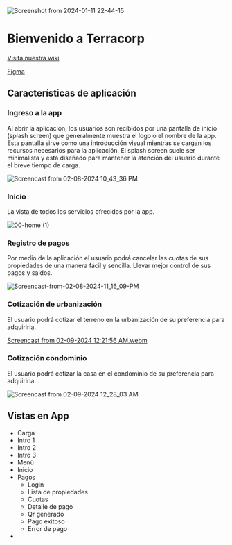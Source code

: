 ![Screenshot from 2024-01-11 22-44-15](https://github.com/Terracor-Bolivia/.github/assets/7370358/e05e167a-bb86-473b-837d-3317df14fc3d)

# Bienvenido a Terracorp

[Visita nuestra wiki](https://github.com/Terracor-Bolivia/.github/wiki/)

[Figma](https://www.figma.com/file/JN0jsdO9thzC03C1O1L0DA/Terracor?type=design&mode=design&t=DXA9L8wju3RCkw7G-0)

## Características de aplicación

### Ingreso a la app
Al abrir la aplicación, los usuarios son recibidos por una pantalla de inicio (splash screen) que generalmente muestra el logo o el nombre de la app. Esta pantalla sirve como una introducción visual mientras se cargan los recursos necesarios para la aplicación. El splash screen suele ser minimalista y está diseñado para mantener la atención del usuario durante el breve tiempo de carga.


![Screencast from 02-08-2024 10_43_36 PM](https://github.com/Terracor-Bolivia/.github/assets/72888760/a901328f-f556-418e-af8c-c700af4543bd)

### Inicio
La vista de todos los servicios ofrecidos por la app.

![00-home (1)](https://github.com/Terracor-Bolivia/.github/assets/72888760/ee0a571d-89b6-42a3-88c0-ea6088a94074)


### Registro de pagos
Por medio de la aplicación el usuario podrá cancelar las cuotas de sus propiedades de una manera fácil y sencilla. Llevar mejor control de sus pagos y saldos.

![Screencast-from-02-08-2024-11_16_09-PM](https://github.com/Terracor-Bolivia/.github/assets/72888760/75b379c8-0af1-4cde-907e-a1727dcea721)


### Cotización de urbanización
El usuario podrá cotizar el terreno en la urbanización de su preferencia para adquirirla.

[Screencast from 02-09-2024 12:21:56 AM.webm](https://github.com/Terracor-Bolivia/.github/assets/72888760/66ee1d08-32fd-48dc-9ce7-d9b5ab45cfa3)


### Cotización condominio
El usuario podrá cotizar la casa en el condominio de su preferencia para adquirirla.

![Screencast from 02-09-2024 12_28_03 AM](https://github.com/Terracor-Bolivia/.github/assets/72888760/36f754bb-34d5-4bee-abe0-9dc7267edbf4)






## Vistas en App
- Carga
- Intro 1
- Intro 2
- Intro 3
- Menù
- Inicio
- Pagos
  - Login
  - Lista de propiedades
  - Cuotas
  - Detalle de pago
  - Qr generado
  - Pago exitoso
  - Error de pago
- 





